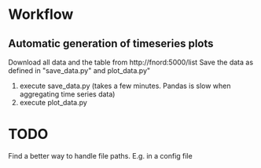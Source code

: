 # Workflow

## Automatic generation of timeseries plots

Download all data and the table from http://fnord:5000/list
Save the data as defined in "save_data.py" and plot_data.py"

1. execute save_data.py (takes a few minutes. Pandas is slow when aggregating time series data)
2. execute plot_data.py



# TODO
Find a better way to handle file paths. E.g. in a config file
